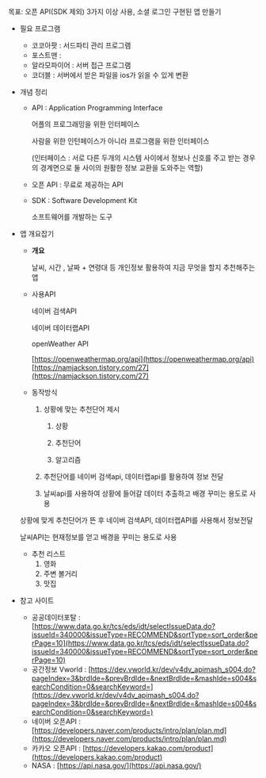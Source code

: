 목표: 오픈 API(SDK 제외) 3가지 이상 사용, 소셜 로그인 구현된 앱 만들기

- 필요 프로그램
    - 코코아팟 : 서드파티 관리 프로그램
    - 포스트맨 :
    - 알라모파이어 : 서버 접근 프로그램
    - 코더블 : 서버에서 받은 파일을 ios가 읽을 수 있게 변환

- 개념 정리
    - API : Application Programming Interface

        어플의 프로그래밍을 위한 인터페이스

        사람을 위한 인턴페이스가 아니라 프로그램을 위한 인터페이스

        (인터페이스 : 서로 다른 두개의 시스템 사이에서 정보나 신호를 주고 받는 경우의 경계면으로 둘 사이의 원활한 정보 교환을 도와주는 역할)

    - 오픈 API : 무료로 제공하는 API
    - SDK : Software Development Kit

        소프트웨어를 개발하는 도구

- 앱 개요잡기
    - **개요**

        날씨, 시간 , 날짜 + 연령대 등 개인정보 활용하여
        지금 무엇을 할지 추천해주는 앱

    - 사용API

        네이버 검색API

        네이버 데이터랩API

        openWeather API

        [https://openweathermap.org/api](https://openweathermap.org/api) [https://namjackson.tistory.com/27](https://namjackson.tistory.com/27)

    - 동작방식
        1. 상황에 맞는 추천단어 제시
            1. 상황

                 

            2. 추천단어

            3. 알고리즘

        2. 추천단어를 네이버 검색api, 데이터랩api를 활용하여 정보 전달
        3. 날씨api를 사용하여 상황에 들어갈 데이터 추출하고 배경 꾸미는 용도로 사용

    상황에 맞게 추천단어가 뜬 후 네이버 검색API, 데이터랩API를 사용해서 정보전달

    날씨API는 현재정보를 얻고 배경을 꾸미는 용도로 사용

    - 추천 리스트
        1. 영화
        2. 주변 볼거리
        3. 맛집

- 참고 사이트
    - 공공데이터포탈 : [https://www.data.go.kr/tcs/eds/idt/selectIssueData.do?issueId=340000&issueType=RECOMMEND&sortType=sort_order&perPage=10](https://www.data.go.kr/tcs/eds/idt/selectIssueData.do?issueId=340000&issueType=RECOMMEND&sortType=sort_order&perPage=10)
    - 공간정보 Vworld : [https://dev.vworld.kr/dev/v4dv_apimash_s004.do?pageIndex=3&brdIde=&prevBrdIde=&nextBrdIde=&mashIde=s004&searchCondition=0&searchKeyword=](https://dev.vworld.kr/dev/v4dv_apimash_s004.do?pageIndex=3&brdIde=&prevBrdIde=&nextBrdIde=&mashIde=s004&searchCondition=0&searchKeyword=)
    - 네이버 오픈API : [https://developers.naver.com/products/intro/plan/plan.md](https://developers.naver.com/products/intro/plan/plan.md)
    - 카카오 오픈API : [https://developers.kakao.com/product](https://developers.kakao.com/product)
    - NASA : [https://api.nasa.gov/](https://api.nasa.gov/)

